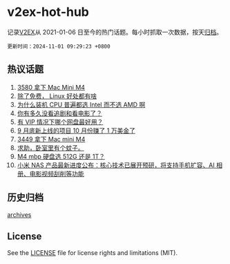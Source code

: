 # v2ex-hot-hub

 记录[V2EX](https://www.v2ex.com/)从 2021-01-06 日至今的热门话题。每小时抓取一次数据，按天[归档](archives)。

`更新时间：2024-11-01 09:29:23 +0800`

## 热议话题

1. [3580 拿下 Mac Mini M4](https://www.v2ex.com/t/1085195)
1. [除了免费， Linux 好处都有啥](https://www.v2ex.com/t/1085333)
1. [为什么装机 CPU 普遍都选 Intel 而不选 AMD 啊](https://www.v2ex.com/t/1085194)
1. [你有多久没看追剧和看电影了？](https://www.v2ex.com/t/1085217)
1. [有 VIP 情况下哪个网盘最好用？](https://www.v2ex.com/t/1085185)
1. [9 月底新上线的项目 10 月份赚了 1 万美金了](https://www.v2ex.com/t/1085472)
1. [3449 拿下 Mac mini M4](https://www.v2ex.com/t/1085337)
1. [求助，卧室里有个蚊子。](https://www.v2ex.com/t/1085316)
1. [M4 mbp 硬盘选 512G 还是 1T？](https://www.v2ex.com/t/1085214)
1. [小米 NAS 产品最新进度公布：核心技术已展开预研，将支持手机扩容、AI 相册、电影视频刮削等功能](https://www.v2ex.com/t/1085360)

## 历史归档

[archives](archives)

## License

See the [LICENSE](LICENSE) file for license rights and limitations (MIT).

